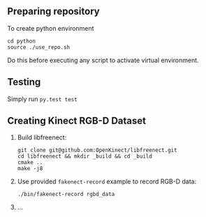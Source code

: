 ## Preparing repository
To create python environment
```
cd python
source ./use_repo.sh
```

Do this before executing any script to activate virtual environment.

## Testing

Simply run `py.test test`

## Creating Kinect RGB-D Dataset

1. Build libfreenect:
    ```
    git clone git@github.com:OpenKinect/libfreenect.git
    cd libfreenect && mkdir _build && cd _build
    cmake ..
    make -j8
    ```

2. Use provided `fakenect-record` example to record RGB-D data:
    ```
    ./bin/fakenect-record rgbd_data
    ```

3. ...